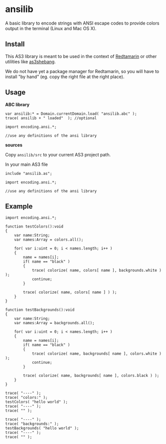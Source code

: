 ansilib
=======

A basic library to encode strings with ANSI escape codes
to provide colors output in the terminal (Linux and Mac OS X).

Install
-------

This AS3 library is meant to be used in the context of [Redtamarin](https://github.com/Corsaair/redtamarin)
or other utilities like [as3shebang](https://github.com/Corsaair/as3shebang).

We do not have yet a package manager for Redtamarin, so you will have
to install "by hand" (eg. copy the right file at the right place).


Usage
-----

**ABC library**

```as3
var ansilib:* = Domain.currentDomain.load( "ansilib.abc" );
trace( ansilib + " loaded"  ); //optional

import encoding.ansi.*;

//use any definitions of the ansi library
```

**sources**

Copy `ansilib/src` to your current AS3 project path.

In your main AS3 file
```as3
include "ansilib.as";

import encoding.ansi.*;

//use any definitions of the ansi library
```

Example
-------

```as3
import encoding.ansi.*;

function testColors():void
{ 
	var name:String;
	var names:Array = colors.all();

	for( var i:uint = 0; i < names.length; i++ )
	{
		name = names[i];
		if( name == "black" )
		{
			trace( colorize( name, colors[ name ], backgrounds.white ) );
			continue;
		}

		trace( colorize( name, colors[ name ] ) );
	}
}

function testBackgrounds():void
{
	var name:String;
	var names:Array = backgrounds.all();

	for( var i:uint = 0; i < names.length; i++ )
	{
		name = names[i];
		if( name == "black" )
		{
			trace( colorize( name, backgrounds[ name ], colors.white ) );
			continue;
		}

		trace( colorize( name, backgrounds[ name ], colors.black ) );
	}
}

trace( "----" );
trace( "colors:" );
testColors( "hello world" );
trace( "----" );
trace( "" );

trace( "----" );
trace( "backgrounds:" );
testBackgrounds( "hello world" );
trace( "----" );
trace( "" );

```
